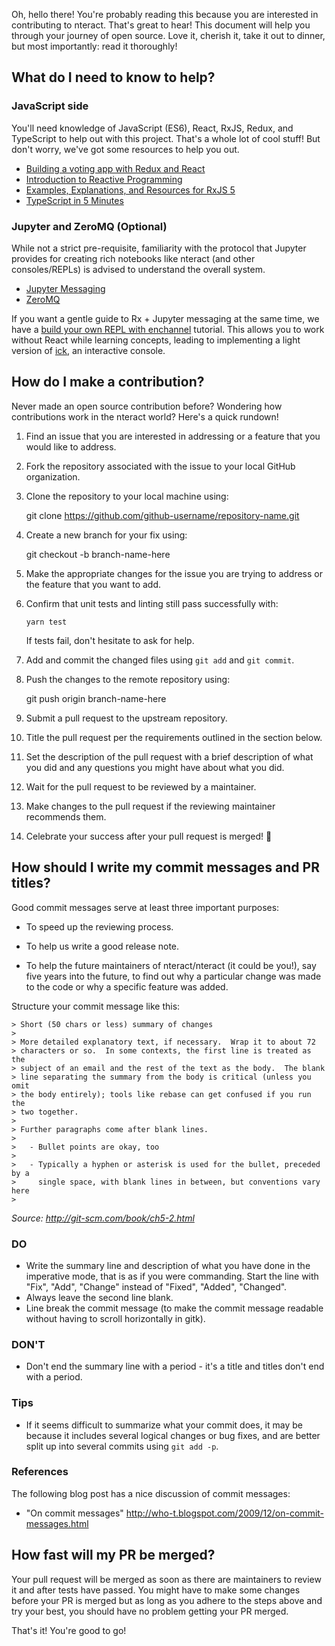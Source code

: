 Oh, hello there! You're probably reading this because you are interested in
contributing to nteract. That's great to hear! This document will help you
through your journey of open source. Love it, cherish it, take it out to
dinner, but most importantly: read it thoroughly!

## What do I need to know to help?

### JavaScript side

You'll need knowledge of JavaScript (ES6), React, RxJS, Redux, and TypeScript to
help out with this project. That's a whole lot of cool stuff! But don't worry,
we've got some resources to help you out.

- [Building a voting app with Redux and React](http://teropa.info/blog/2015/09/10/full-stack-redux-tutorial.html)
- [Introduction to Reactive Programming](https://gist.github.com/staltz/868e7e9bc2a7b8c1f754)
- [Examples, Explanations, and Resources for RxJS 5](https://github.com/btroncone/learn-rxjs)
- [TypeScript in 5 Minutes](https://www.typescriptlang.org/docs/handbook/typescript-in-5-minutes.htmls)

### Jupyter and ZeroMQ (Optional)

While not a strict pre-requisite, familiarity with the protocol that Jupyter
provides for creating rich notebooks like nteract (and other consoles/REPLs) is
advised to understand the overall system.

- [Jupyter Messaging](http://jupyter-client.readthedocs.org/en/latest/messaging.html)
- [ZeroMQ](http://zguide.zeromq.org/page:all)

If you want a gentle guide to Rx + Jupyter messaging at the same time, we have
a [build your own REPL with enchannel](https://github.com/nteract/docs/blob/master/enchannel/build-your-own-repl.md)
tutorial. This allows you to work without React while learning concepts,
leading to implementing a light version of [ick](https://github.com/nteract/ick),
an interactive console.

## How do I make a contribution?

Never made an open source contribution before? Wondering how contributions work
in the nteract world? Here's a quick rundown!

1.  Find an issue that you are interested in addressing or a feature that you
    would like to address.
2.  Fork the repository associated with the issue to your local GitHub
    organization.
3.  Clone the repository to your local machine using:

    git clone https://github.com/github-username/repository-name.git

4.  Create a new branch for your fix using:

    git checkout -b branch-name-here

5.  Make the appropriate changes for the issue you are trying to address or the
    feature that you want to add.
6.  Confirm that unit tests and linting still pass successfully with:

        yarn test

    If tests fail, don't hesitate to ask for help.

7.  Add and commit the changed files using `git add` and `git commit`.
8.  Push the changes to the remote repository using:

    git push origin branch-name-here

9.  Submit a pull request to the upstream repository.
10. Title the pull request per the requirements outlined in the section below.
11. Set the description of the pull request with a brief description of what you
    did and any questions you might have about what you did.
12. Wait for the pull request to be reviewed by a maintainer.
13. Make changes to the pull request if the reviewing maintainer recommends
    them.
14. Celebrate your success after your pull request is merged! :tada:

## How should I write my commit messages and PR titles?

Good commit messages serve at least three important purposes:

- To speed up the reviewing process.

- To help us write a good release note.

- To help the future maintainers of nteract/nteract (it could be you!), say
  five years into the future, to find out why a particular change was made to
  the code or why a specific feature was added.

Structure your commit message like this:

```
> Short (50 chars or less) summary of changes
>
> More detailed explanatory text, if necessary.  Wrap it to about 72
> characters or so.  In some contexts, the first line is treated as the
> subject of an email and the rest of the text as the body.  The blank
> line separating the summary from the body is critical (unless you omit
> the body entirely); tools like rebase can get confused if you run the
> two together.
>
> Further paragraphs come after blank lines.
>
>   - Bullet points are okay, too
>
>   - Typically a hyphen or asterisk is used for the bullet, preceded by a
>     single space, with blank lines in between, but conventions vary here
>
```

_Source: http://git-scm.com/book/ch5-2.html_

### DO

- Write the summary line and description of what you have done in the
  imperative mode, that is as if you were commanding. Start the line
  with "Fix", "Add", "Change" instead of "Fixed", "Added", "Changed".
- Always leave the second line blank.
- Line break the commit message (to make the commit message readable
  without having to scroll horizontally in gitk).

### DON'T

- Don't end the summary line with a period - it's a title and titles don't end
  with a period.

### Tips

- If it seems difficult to summarize what your commit does, it may be because it
  includes several logical changes or bug fixes, and are better split up into
  several commits using `git add -p`.

### References

The following blog post has a nice discussion of commit messages:

- "On commit messages" http://who-t.blogspot.com/2009/12/on-commit-messages.html

## How fast will my PR be merged?

Your pull request will be merged as soon as there are maintainers to review it
and after tests have passed. You might have to make some changes before your
PR is merged but as long as you adhere to the steps above and try your best,
you should have no problem getting your PR merged.

That's it! You're good to go!
